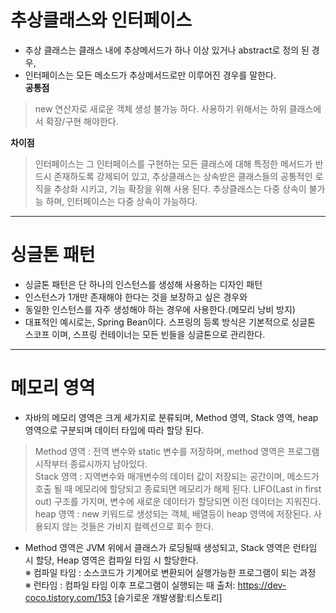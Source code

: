 # 추상클래스와 인터페이스   
- 추상 클래스는 클래스 내에 추상메서드가 하나 이상 있거나 abstract로 정의 된 경우,
- 인터페이스는 모든 메소드가 추상메서드로만 이루어진 경우를 말한다.   
**공통점**   
> new 연산자로 새로운 객체 생성 불가능 하다.
> 사용하기 위해서는 하위 클래스에서 확장/구현 해야한다.
      
**차이점**   
> 인터페이스는 그 인터페이스를 구현하는 모든 클래스에 대해 특정한 메서드가 반드시 존재하도록 강제되어 있고,
> 추상클래스는 상속받은 클래스들의 공통적인 로직을 추상화 시키고, 기능 확장을 위해 사용 된다.
> 추상클래스는 다중 상속이 불가능 하며, 인터페이스는 다중 상속이 가능하다.
   
***   

# 싱글톤 패턴   
- 싱글톤 패턴은 단 하나의 인스턴스를 생성해 사용하는 디자인 패턴   
- 인스턴스가 1개만 존재해야 한다는 것을 보장하고 싶은 경우와
- 동일한 인스턴스를 자주 생성해야 하는 경우에 사용한다.(메모리 낭비 방지)
- 대표적인 예시로는, Spring Bean이다. 스프링의  등록 방식은 기본적으로 싱글톤 스코프 이며, 스프링 컨테이너는 모든 빈들을 싱글톤으로 관리한다.   
   
***

# 메모리 영역   
- 자바의 메모리 영역은 크게 세가지로 분류되며, Method 영역, Stack 영역, heap 영역으로 구분되며 데이터 타입에 따라 할당 된다.   
> Method 영역 : 전역 변수와 static 변수를 저장하며, method 영역은 프로그램 시작부터 종료시까지 남아있다.   
> Stack 영역 : 지역변수와 매개변수의 데이터 값이 저장되는 공간이며, 메소드가 호출 될 때 메모리에 할당되고 종료되면 메모리가 해제 된다. LIFO(Last in first out) 구조를 가지며, 변수에 새로운 데이터가 할당되면  이전 데이터는 지워진다.   
> heap 영역 : new 키워드로 생성되는 객체, 배열등이 heap 영역에 저장된다. 사용되지 않는 것들은 가비지 컬렉션으로 회수 한다.    

- Method 영역은 JVM 위에서 클래스가 로딩될때 생성되고, Stack 영역은 런타임 시 할당, Heap 영역은 컴파일 타임 시 할당한다.   
※ 컴파일 타임 : 소스코드가 기계어로 변환되어 실행가능한 프로그램이 되는 과정 
※ 런타임 : 컴파일 타임 이후 프로그램이 실행되는 때
출처: https://dev-coco.tistory.com/153 [슬기로운 개발생활:티스토리]
